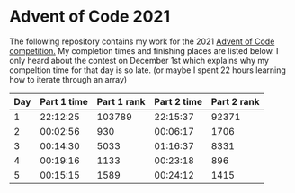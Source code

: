 # Advent of Code 2021

The following repository contains my work for the 2021 [Advent of Code competition.](https://adventofcode.com) My completion times and finishing places are listed below.  I only heard about the contest on December 1st which explains why my compeltion time for that day is so late. (or maybe I spent 22 hours learning how to iterate through an array)

| Day | Part 1 time | Part 1 rank | Part 2 time | Part 2 rank |
| --- | ----------- | ----------- | ----------- | ----------- |
| 1   | 22:12:25    | 103789      | 22:15:37    | 92371       |
| 2   | 00:02:56    | 930         | 00:06:17    | 1706        |
| 3   | 00:14:30    | 5033        | 01:16:37    | 8331        |
| 4   | 00:19:16    | 1133        | 00:23:18    | 896         |
| 5   | 00:15:15    | 1589        | 00:24:12    | 1415        |
